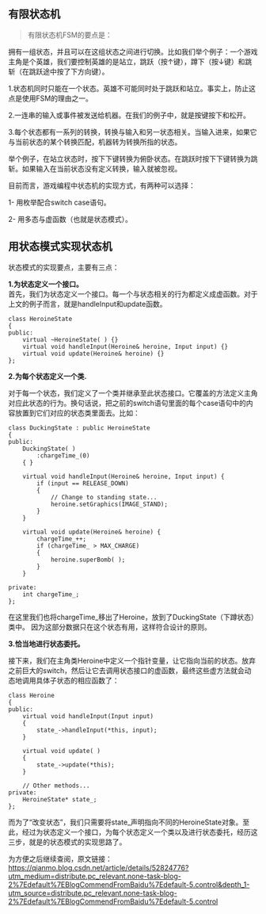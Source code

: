 有限状态机
--
>有限状态机FSM的要点是：

拥有一组状态，并且可以在这组状态之间进行切换。比如我们举个例子：一个游戏主角是个英雄，我们要控制英雄的是站立，跳跃（按↑键），蹲下（按↓键）和跳斩（在跳跃途中按了下方向键）。  

1.状态机同时只能在一个状态。英雄不可能同时处于跳跃和站立。事实上，防止这点是使用FSM的理由之一。  

2.一连串的输入或事件被发送给机器。在我们的例子中，就是按键按下和松开。  

3.每个状态都有一系列的转换，转换与输入和另一状态相关。当输入进来，如果它与当前状态的某个转换匹配，机器转为转换所指的状态。  

举个例子，在站立状态时，按下下键转换为俯卧状态。在跳跃时按下下键转换为跳斩。如果输入在当前状态没有定义转换，输入就被忽视。

目前而言，游戏编程中状态机的实现方式，有两种可以选择：

1- 用枚举配合switch case语句。  

2- 用多态与虚函数（也就是状态模式）。

用状态模式实现状态机
--
状态模式的实现要点，主要有三点：

**1.为状态定义一个接口。**  
首先，我们为状态定义一个接口。每一个与状态相关的行为都定义成虚函数。对于上文的例子而言，就是handleInput和update函数。
```
class HeroineState
{
public:
	virtual ~HeroineState( ) {}
	virtual void handleInput(Heroine& heroine, Input input) {}
	virtual void update(Heroine& heroine) {}
};
```





**2.为每个状态定义一个类.**  

对于每一个状态，我们定义了一个类并继承至此状态接口。它覆盖的方法定义主角对应此状态的行为。换句话说，把之前的switch语句里面的每个case语句中的内容放置到它们对应的状态类里面去。比如：

```
class DuckingState : public HeroineState
{
public:
	DuckingState( )
		:chargeTime_(0)
	{ }
 
	virtual void handleInput(Heroine& heroine, Input input) {
		if (input == RELEASE_DOWN)
		{
			// Change to standing state...
			heroine.setGraphics(IMAGE_STAND);
		}
	}
 
	virtual void update(Heroine& heroine) {
		chargeTime_++;
		if (chargeTime_ > MAX_CHARGE)
		{
			heroine.superBomb( );
		}
	}
 
private:
	int chargeTime_;
}; 
```
在这里我们也将chargeTime_移出了Heroine，放到了DuckingState（下蹲状态）类中。 因为这部分数据只在这个状态有用，这样符合设计的原则。  

**3.恰当地进行状态委托。**  

接下来，我们在主角类Heroine中定义一个指针变量，让它指向当前的状态。放弃之前巨大的switch，然后让它去调用状态接口的虚函数，最终这些虚方法就会动态地调用具体子状态的相应函数了：

 
```
class Heroine
{
public:
	virtual void handleInput(Input input)
	{
		state_->handleInput(*this, input);
	}
 
	virtual void update( )
	{
		state_->update(*this);
	}
 
	// Other methods...
private:
	HeroineState* state_;
};
```

而为了“改变状态”，我们只需要将state_声明指向不同的HeroineState对象。至此，经过为状态定义一个接口，为每个状态定义一个类以及进行状态委托，经历这三步，就是的状态模式的实现思路了。  

为方便之后继续查阅，原文链接：  
https://qianmo.blog.csdn.net/article/details/52824776?utm_medium=distribute.pc_relevant.none-task-blog-2%7Edefault%7EBlogCommendFromBaidu%7Edefault-5.control&depth_1-utm_source=distribute.pc_relevant.none-task-blog-2%7Edefault%7EBlogCommendFromBaidu%7Edefault-5.control
